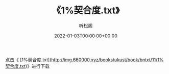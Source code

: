 ﻿---
title:  《1%契合度.txt》
date:   2022-01-03T00:00:00+00:00
author: 听松阁
layout: post
permalink: /1%契合度/
categories: 小说
tags: [小说]
---

点击《 [1%契合度.txt](<a href="http://img.660000.xyz/bookstukust/book/bntxt/11/1%" target=_blank>http://img.660000.xyz/bookstukust/book/bntxt/11/1%契合度.txt)》进行下载